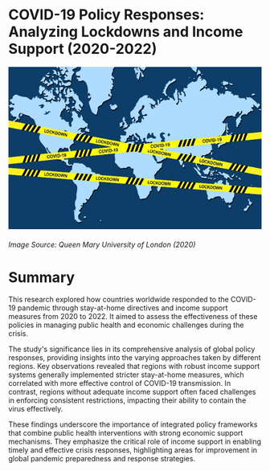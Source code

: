 # COVID-19 Policy Responses: Analyzing Lockdowns and Income Support (2020-2022)
![Image Alt Text](Lockdown.jpg)
###### Image Source: Queen Mary University of London (2020)


# Summary
This research explored how countries worldwide responded to the COVID-19 pandemic through stay-at-home directives and income support measures from 2020 to 2022. It aimed to assess the effectiveness of these policies in managing public health and economic challenges during the crisis.

The study's significance lies in its comprehensive analysis of global policy responses, providing insights into the varying approaches taken by different regions. Key observations revealed that regions with robust income support systems generally implemented stricter stay-at-home measures, which correlated with more effective control of COVID-19 transmission. In contrast, regions without adequate income support often faced challenges in enforcing consistent restrictions, impacting their ability to contain the virus effectively.

These findings underscore the importance of integrated policy frameworks that combine public health interventions with strong economic support mechanisms. They emphasize the critical role of income support in enabling timely and effective crisis responses, highlighting areas for improvement in global pandemic preparedness and response strategies.
